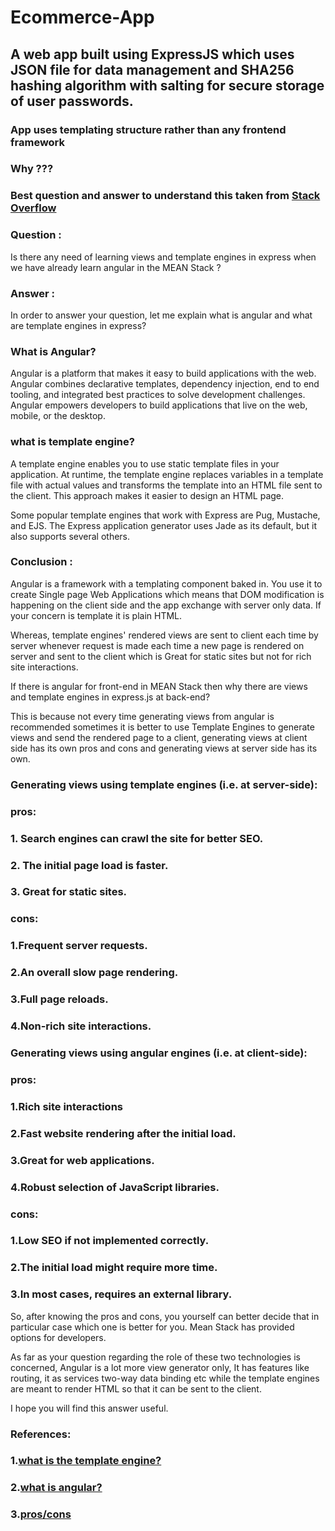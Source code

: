 # Ecommerce-App
## A web app built using ExpressJS which uses JSON file for data management and SHA256 hashing algorithm with salting for secure storage of user passwords.

### App uses templating structure rather than any frontend framework
### Why ???
### Best question and answer to understand this taken from [Stack Overflow](https://stackoverflow.com/questions/51947023/is-there-any-need-of-learning-views-and-template-engines-in-express-when-we-have)


### Question :  
Is there any need of learning views and template engines in express when we have already learn angular in the MEAN Stack ?
### Answer :
In order to answer your question, let me explain what is angular and what are template engines in express?

### What is Angular?
Angular is a platform that makes it easy to build applications with the web. Angular combines declarative templates, dependency injection, end to end tooling, and integrated best practices to solve development challenges. Angular empowers developers to build applications that live on the web, mobile, or the desktop.

### what is template engine?
A template engine enables you to use static template files in your application. At runtime, the template engine replaces variables in a template file with actual values and transforms the template into an HTML file sent to the client. This approach makes it easier to design an HTML page.

Some popular template engines that work with Express are Pug, Mustache, and EJS. The Express application generator uses Jade as its default, but it also supports several others.

### Conclusion :
Angular is a framework with a templating component baked in. You use it to create Single page Web Applications which means that DOM modification is happening on the client side and the app exchange with server only data. If your concern is template it is plain HTML.

Whereas, template engines' rendered views are sent to client each time by server whenever request is made each time a new page is rendered on server and sent to the client which is Great for static sites but not for rich site interactions.

If there is angular for front-end in MEAN Stack then why there are views and template engines in express.js at back-end?

This is because not every time generating views from angular is recommended sometimes it is better to use Template Engines to generate views and send the rendered page to a client, generating views at client side has its own pros and cons and generating views at server side has its own.

### Generating views using template engines (i.e. at server-side):
### pros:
### 1. Search engines can crawl the site for better SEO.
### 2. The initial page load is faster.
### 3. Great for static sites.

### cons:
### 1.Frequent server requests.
### 2.An overall slow page rendering.
### 3.Full page reloads.
### 4.Non-rich site interactions.

### Generating views using angular engines (i.e. at client-side):
### pros:
### 1.Rich site interactions
### 2.Fast website rendering after the initial load.
### 3.Great for web applications.
### 4.Robust selection of JavaScript libraries.

### cons:
### 1.Low SEO if not implemented correctly.
### 2.The initial load might require more time.
### 3.In most cases, requires an external library.

So, after knowing the pros and cons, you yourself can better decide that in particular case which one is better for you. Mean Stack has provided options for developers.

As far as your question regarding the role of these two technologies is concerned, Angular is a lot more view generator only, It has features like routing, it as services two-way data binding etc while the template engines are meant to render HTML so that it can be sent to the client.

I hope you will find this answer useful.

### References:
### 1.[what is the template engine?](https://expressjs.com/en/guide/using-template-engines.html)
### 2.[what is angular?](https://angular.io/docs#what-is-angular)
### 3.[pros/cons](https://www.quora.com/Are-templating-engines-still-neccessary-in-Node-app-development-when-there-are-front-end-frameworks-such-as-React-and-Angular-available)

